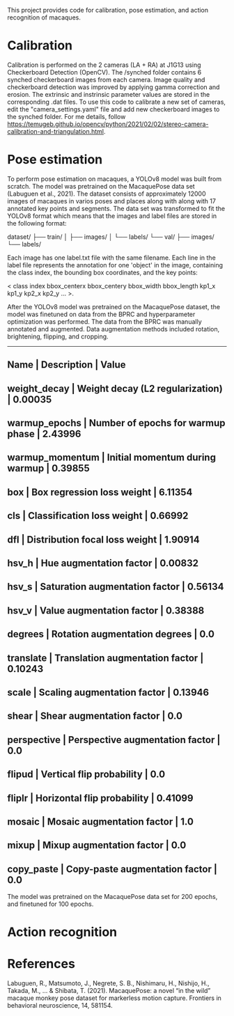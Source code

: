 This project provides code for calibration, pose estimation, and action recognition of macaques. 

# Calibration 

Calibration is performed on the 2 cameras (LA + RA) at J1G13 using Checkerboard Detection (OpenCV). The /synched folder contains 6 synched checkerboard images from each camera. Image quality and checkerboard detection
was improved by applying gamma correction and erosion. The extrinsic and instrinsic parameter values are stored in the corresponding .dat files. 
To use this code to calibrate a new set of cameras, edit the "camera_settings.yaml" file and add new checkerboard images to the synched folder. 
For me details, follow https://temugeb.github.io/opencv/python/2021/02/02/stereo-camera-calibration-and-triangulation.html. 

# Pose estimation 
To perform pose estimation on macaques, a YOLOv8 model was built from scratch. The model was pretrained on the MacaquePose data set (Labuguen et al., 2021). The dataset consists of approximately 12000 images of macaques in varios poses and places along with
along with 17 annotated key points and segments. The data set was transformed to fit the YOLOv8 format which means that the images and label files are stored in the following format: 

dataset/
├── train/
│   ├── images/
│   └── labels/
└── val/
    ├── images/
    └── labels/

Each image has one label.txt file with the same filename. Each line in the label file represents the annotation for one 'object' in the image, containing the class index, the bounding box coordinates, and the key points: 

< class index bbox_centerx bbox_centery bbox_width bbox_length kp1_x kp1_y kp2_x kp2_y ... >. 

After the YOLOv8 model was pretrained on the MacaquePose dataset, the model was finetuned on data from the BPRC and hyperparameter optimization was performed. The data from the BPRC was manually annotated and augmented. 
Data augmentation methods included rotation, brightening, flipping, and cropping. 

-------------------------------------------------------------------
Name             | Description                        | Value      
-------------------------------------------------------------------
weight_decay     | Weight decay (L2 regularization)   | 0.00035    
-------------------------------------------------------------------
warmup_epochs    | Number of epochs for warmup phase  | 2.43996    
-------------------------------------------------------------------
warmup_momentum  | Initial momentum during warmup     | 0.39855    
-------------------------------------------------------------------
box              | Box regression loss weight         | 6.11354    
-------------------------------------------------------------------
cls              | Classification loss weight         | 0.66992    
-------------------------------------------------------------------
dfl              | Distribution focal loss weight     | 1.90914    
-------------------------------------------------------------------
hsv_h            | Hue augmentation factor            | 0.00832    
-------------------------------------------------------------------
hsv_s            | Saturation augmentation factor     | 0.56134    
-------------------------------------------------------------------
hsv_v            | Value augmentation factor          | 0.38388    
-------------------------------------------------------------------
degrees          | Rotation augmentation degrees      | 0.0        
-------------------------------------------------------------------
translate        | Translation augmentation factor    | 0.10243    
-------------------------------------------------------------------
scale            | Scaling augmentation factor        | 0.13946    
-------------------------------------------------------------------
shear            | Shear augmentation factor          | 0.0        
-------------------------------------------------------------------
perspective      | Perspective augmentation factor    | 0.0        
-------------------------------------------------------------------
flipud           | Vertical flip probability          | 0.0        
-------------------------------------------------------------------
fliplr           | Horizontal flip probability        | 0.41099    
-------------------------------------------------------------------
mosaic           | Mosaic augmentation factor         | 1.0        
-------------------------------------------------------------------
mixup            | Mixup augmentation factor          | 0.0        
-------------------------------------------------------------------
copy_paste       | Copy-paste augmentation factor     | 0.0        
-------------------------------------------------------------------


The model was pretrained on the MacaquePose data set for 200 epochs, and finetuned for 100 epochs. 

# Action recognition 


# References 
Labuguen, R., Matsumoto, J., Negrete, S. B., Nishimaru, H., Nishijo, H., Takada, M., ... & Shibata, T. (2021). MacaquePose: a novel “in the wild” macaque monkey pose dataset for markerless motion capture. Frontiers in behavioral neuroscience, 14, 581154.
